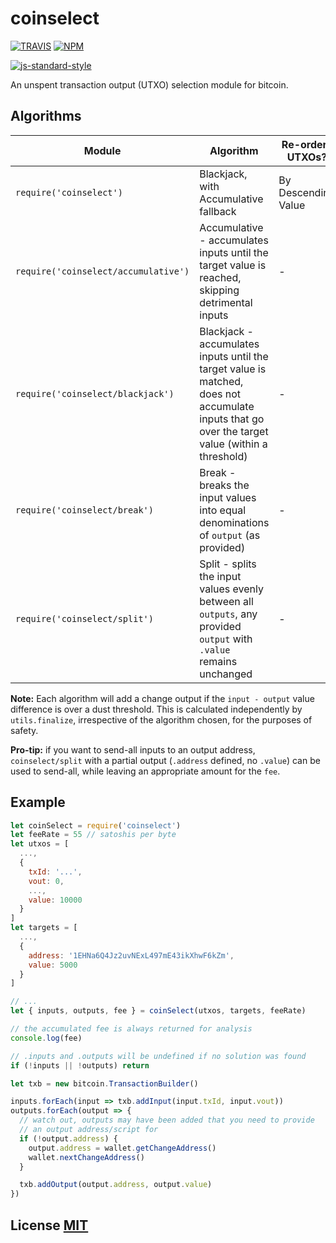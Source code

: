 # coinselect

[![TRAVIS](https://secure.travis-ci.org/bitcoinjs/coinselect.png)](http://travis-ci.org/bitcoinjs/coinselect)
[![NPM](http://img.shields.io/npm/v/coinselect.svg)](https://www.npmjs.org/package/coinselect)

[![js-standard-style](https://cdn.rawgit.com/feross/standard/master/badge.svg)](https://github.com/feross/standard)

An unspent transaction output (UTXO) selection module for bitcoin.


## Algorithms
Module | Algorithm | Re-orders UTXOs?
-|-|-
`require('coinselect')` | Blackjack, with Accumulative fallback | By Descending Value
`require('coinselect/accumulative')` | Accumulative - accumulates inputs until the target value is reached, skipping detrimental inputs | -
`require('coinselect/blackjack')` | Blackjack - accumulates inputs until the target value is matched, does not accumulate inputs that go over the target value (within a threshold) | -
`require('coinselect/break')` | Break - breaks the input values into equal denominations of `output` (as provided) | -
`require('coinselect/split')` | Split - splits the input values evenly between all `outputs`, any provided `output` with `.value` remains unchanged | -


**Note:** Each algorithm will add a change output if the `input - output` value difference is over a dust threshold.
This is calculated independently by `utils.finalize`, irrespective of the algorithm chosen, for the purposes of safety.

**Pro-tip:** if you want to send-all inputs to an output address, `coinselect/split` with a partial output (`.address` defined, no `.value`) can be used to send-all, while leaving an appropriate amount for the `fee`. 

## Example

``` javascript
let coinSelect = require('coinselect')
let feeRate = 55 // satoshis per byte
let utxos = [
  ...,
  {
    txId: '...',
    vout: 0,
    ...,
    value: 10000
  }
]
let targets = [
  ...,
  {
    address: '1EHNa6Q4Jz2uvNExL497mE43ikXhwF6kZm',
    value: 5000
  }
]

// ...
let { inputs, outputs, fee } = coinSelect(utxos, targets, feeRate)

// the accumulated fee is always returned for analysis
console.log(fee)

// .inputs and .outputs will be undefined if no solution was found
if (!inputs || !outputs) return

let txb = new bitcoin.TransactionBuilder()

inputs.forEach(input => txb.addInput(input.txId, input.vout))
outputs.forEach(output => {
  // watch out, outputs may have been added that you need to provide
  // an output address/script for
  if (!output.address) {
    output.address = wallet.getChangeAddress()
    wallet.nextChangeAddress()
  }

  txb.addOutput(output.address, output.value)
})
```


## License [MIT](LICENSE)
